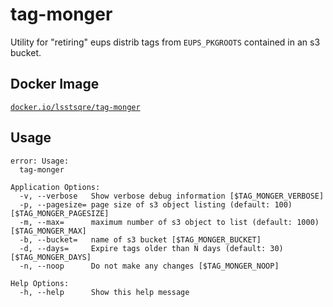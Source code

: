 tag-monger
===

Utility for "retiring" eups distrib tags from `EUPS_PKGROOTS` contained in an
s3 bucket.

Docker Image
---

[`docker.io/lsstsqre/tag-monger`](https://hub.docker.com/r/lsstsqre/tag-monger/)

Usage
---

```
error: Usage:
  tag-monger

Application Options:
  -v, --verbose   Show verbose debug information [$TAG_MONGER_VERBOSE]
  -p, --pagesize= page size of s3 object listing (default: 100) [$TAG_MONGER_PAGESIZE]
  -m, --max=      maximum number of s3 object to list (default: 1000) [$TAG_MONGER_MAX]
  -b, --bucket=   name of s3 bucket [$TAG_MONGER_BUCKET]
  -d, --days=     Expire tags older than N days (default: 30) [$TAG_MONGER_DAYS]
  -n, --noop      Do not make any changes [$TAG_MONGER_NOOP]

Help Options:
  -h, --help      Show this help message
```
